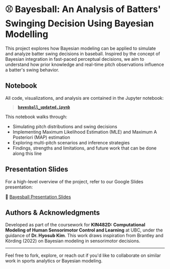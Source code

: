 # ⚾ Bayesball: An Analysis of Batters' Swinging Decision Using Bayesian Modelling

This project explores how Bayesian modeling can be applied to simulate and analyze batter swing decisions in baseball. Inspired by the concept of Bayesian integration in fast-paced perceptual decisions, we aim to understand how prior knowledge and real-time pitch observations influence a batter's swing behavior.

## Notebook

All code, visualizations, and analysis are contained in the Jupyter notebook:

> **[`bayesball_updated.ipynb`](./bayesball_updated.ipynb)**

This notebook walks through:
- Simulating pitch distributions and swing decisions
- Implementing Maximum Likelihood Estimation (MLE) and Maximum A Posteriori (MAP) estimation 
- Exploring multi-pitch scenarios and inference strategies
- Findings, strengths and limitations, and future work that can be done along this line

## Presentation Slides

For a high-level overview of the project, refer to our Google Slides presentation:

🔗 [Bayesball Presentation Slides](https://docs.google.com/presentation/d/1jtaHKKG0b7Hn-kyGy6vj9gK6jn6yI7PAgAn8NiYXU9U/edit?slide=id.p#slide=id.p)

## Authors & Acknowledgments

Developed as part of the coursework for **KIN482D: Computational Modeling of Human Sensorimotor Control and Learning** at UBC, under the guidance of **Dr. Hyosub Kim**. This work draws inspiration from Brantley and Körding (2022) on Bayesian modeling in sensorimotor decisions.

---

Feel free to fork, explore, or reach out if you'd like to collaborate on similar work in sports analytics or Bayesian modeling.
